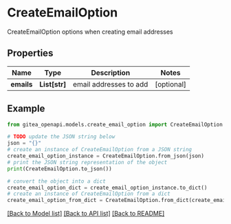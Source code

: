 # CreateEmailOption

CreateEmailOption options when creating email addresses

## Properties

Name | Type | Description | Notes
------------ | ------------- | ------------- | -------------
**emails** | **List[str]** | email addresses to add | [optional] 

## Example

```python
from gitea_openapi.models.create_email_option import CreateEmailOption

# TODO update the JSON string below
json = "{}"
# create an instance of CreateEmailOption from a JSON string
create_email_option_instance = CreateEmailOption.from_json(json)
# print the JSON string representation of the object
print(CreateEmailOption.to_json())

# convert the object into a dict
create_email_option_dict = create_email_option_instance.to_dict()
# create an instance of CreateEmailOption from a dict
create_email_option_from_dict = CreateEmailOption.from_dict(create_email_option_dict)
```
[[Back to Model list]](../README.md#documentation-for-models) [[Back to API list]](../README.md#documentation-for-api-endpoints) [[Back to README]](../README.md)


